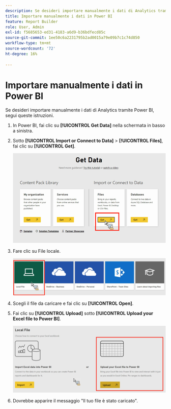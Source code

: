 ```yaml
---
description: Se desideri importare manualmente i dati di Analytics tramite Power BI, segui queste istruzioni.
title: Importare manualmente i dati in Power BI
feature: Report Builder
role: User, Admin
exl-id: f5685653-ed31-4183-a6d9-b36bdfecd85c
source-git-commit: 1ee50c6a2231795b2ad0015a79e09b7c1c74d850
workflow-type: tm+mt
source-wordcount: '72'
ht-degree: 16%

---
```


# Importare manualmente i dati in Power BI

Se desideri importare manualmente i dati di Analytics tramite Power BI, segui queste istruzioni.

1. In Power BI, fai clic su **[!UICONTROL Get Data]** nella schermata in basso a sinistra.
1. Sotto **[!UICONTROL Import or Connect to Data]** > **[!UICONTROL Files]**, fai clic su **[!UICONTROL Get]**.

   ![](assets/get-data.png)

1. Fare clic su File locale.

   ![](assets/local-file.png)

1. Scegli il file da caricare e fai clic su **[!UICONTROL Open]**.
1. Fai clic su **[!UICONTROL Upload]** sotto **[!UICONTROL Upload your Excel file to Power BI]**.

   ![](assets/upload-excel-file.png)

1. Dovrebbe apparire il messaggio &quot;Il tuo file è stato caricato&quot;.
